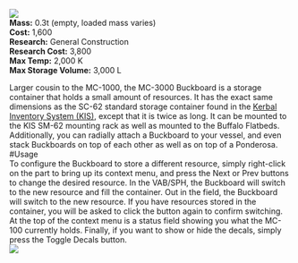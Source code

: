 ![](https://github.com/Angel-125/Pathfinder/wiki/Buckboard3.jpg)  
**Mass:** 0.3t (empty, loaded mass varies)  
**Cost:** 1,600  
**Research:** General Construction  
**Research Cost:** 3,800  
**Max Temp:** 2,000 K  
**Max Storage Volume:** 3,000 L  

Larger cousin to the MC-1000, the MC-3000 Buckboard is a storage container that holds a small amount of resources. It has the exact same dimensions as the SC-62 standard storage container found in the [Kerbal Inventory System (KIS)](http://forum.kerbalspaceprogram.com/threads/113111-1-0-4-Kerbal-Inventory-System-%28KIS%29-1-2-2), except that it is twice as long. It can be mounted to the KIS SM-62 mounting rack as well as mounted to the Buffalo Flatbeds. Additionally, you can radially attach a Buckboard to your vessel, and even stack Buckboards on top of each other as well as on top of a Ponderosa.
#Usage  
To configure the Buckboard to store a different resource, simply right-click on the part to bring up its context menu, and press the Next or Prev buttons to change the desired resource. In the VAB/SPH, the Buckboard will switch to the new resource and fill the container. Out in the field, the Buckboard will switch to the new resource. If you have resources stored in the container, you will be asked to click the button again to confirm switching. At the top of the context menu is a status field showing you what the MC-100 currently holds. Finally, if you want to show or hide the decals, simply press the Toggle Decals button.  
![](https://github.com/Angel-125/Pathfinder/wiki/BuckboardUsage.jpg)